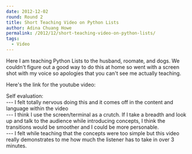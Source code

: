 ```yaml
---
date: 2012-12-02
round: Round 2
title: Short Teaching Video on Python Lists
author: Adina Chuang Howe
permalink: /2012/12/short-teaching-video-on-python-lists/
tags:
  - Video
---
```

Here I am teaching Python Lists to the husband, roomate, and dogs. We couldn't figure out a good way to do this at home so went with a screen shot with my voice so apologies that you can't see me actually teaching. 

Here's the link for the youtube video:



Self evaluation:  
--- I felt totally nervous doing this and it comes off in the content and language within the video  
--- I think I use the screen/terminal as a crutch. If I take a breadth and look up and talk to the audience while introducing concepts, I think the transitions would be smoother and I could be more personable.  
--- I felt while teaching that the concepts were too simple but this video really demonstrates to me how much the listener has to take in over 3 minutes.
